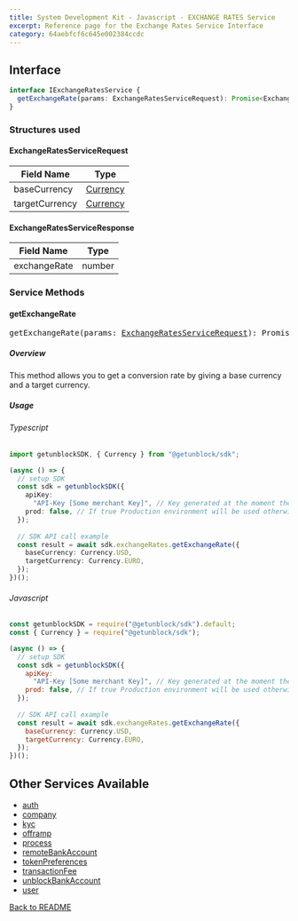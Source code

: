 ```yaml
---
title: System Development Kit - Javascript - EXCHANGE RATES Service
excerpt: Reference page for the Exchange Rates Service Interface
category: 64aebfcf6c645e002384ccdc
---
```


## Interface

```typescript
interface IExchangeRatesService {
  getExchangeRate(params: ExchangeRatesServiceRequest): Promise<ExchangeRatesServiceResponse>;
}
```

### Structures used

#### <span id="ExchangeRatesServiceRequest"></span>ExchangeRatesServiceRequest

| Field Name | Type |
| ---------- | ---- |
| baseCurrency | [Currency](COMMON_TYPES.md#Currency) |
| targetCurrency | [Currency](COMMON_TYPES.md#Currency) |

#### <span id="ExchangeRatesServiceResponse"></span>ExchangeRatesServiceResponse

| Field Name | Type |
| ---------- | ---- |
| exchangeRate | number |

### Service Methods

#### getExchangeRate

<div><pre>getExchangeRate(params: <a href="#ExchangeRatesServiceRequest">ExchangeRatesServiceRequest</a>): Promise&#60;<a href="#ExchangeRatesServiceResponse">ExchangeRatesServiceResponse</a>&#62;</pre></div>

##### Overview

This method allows you to get a conversion rate by giving a base currency and a target currency.

##### Usage

###### Typescript

```typescript
import getunblockSDK, { Currency } from "@getunblock/sdk";

(async () => {
  // setup SDK
  const sdk = getunblockSDK({
    apiKey:
      "API-Key [Some merchant Key]", // Key generated at the moment the merchant was created in getunblock system
    prod: false, // If true Production environment will be used otherwise Sandbox will be used instead
  });
  
  // SDK API call example
  const result = await sdk.exchangeRates.getExchangeRate({
    baseCurrency: Currency.USD,
    targetCurrency: Currency.EURO,
  });
})();
```

###### Javascript

```javascript
const getunblockSDK = require("@getunblock/sdk").default;
const { Currency } = require("@getunblock/sdk");

(async () => {
  // setup SDK
  const sdk = getunblockSDK({
    apiKey:
      "API-Key [Some merchant Key]", // Key generated at the moment the merchant was created in getunblock system
    prod: false, // If true Production environment will be used otherwise Sandbox will be used instead
  });
  
  // SDK API call example
  const result = await sdk.exchangeRates.getExchangeRate({
    baseCurrency: Currency.USD,
    targetCurrency: Currency.EURO,
  });
})();
```

## Other Services Available

* [auth](AUTH.md)
* [company](COMPANY.md)
* [kyc](KYC.md)
* [offramp](OFFRAMP.md)
* [process](PROCESS.md)
* [remoteBankAccount](REMOTE_BANK_ACCOUNT.md)
* [tokenPreferences](TOKEN_PREFERENCES.md)
* [transactionFee](TRANSACTION_FEE.md)
* [unblockBankAccount](UNBLOCK_BANK_ACCOUNT.md)
* [user](USER.md)

[Back to README](../README.md)
